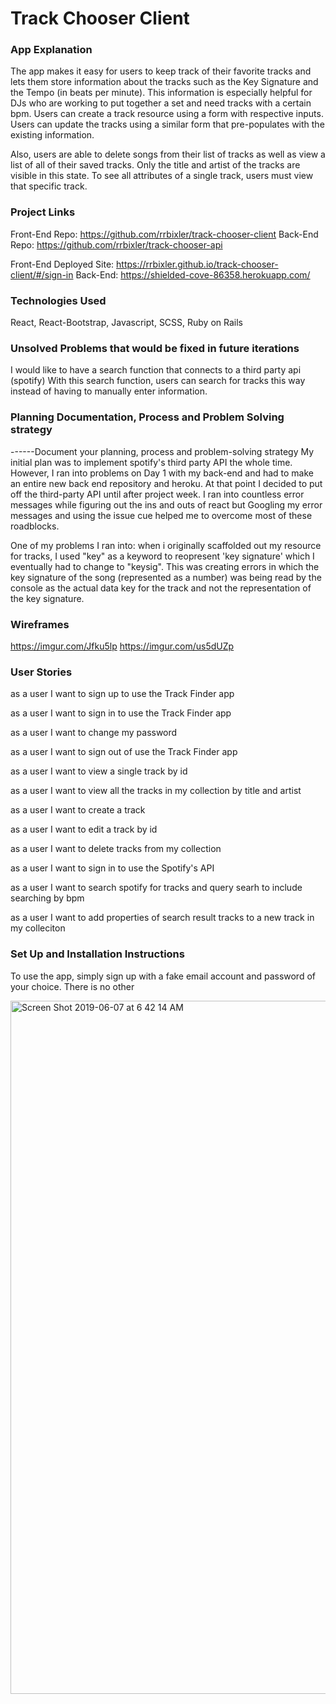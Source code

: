 # Track Chooser Client

### App Explanation

The app makes it easy for users to keep track of their favorite tracks and lets
them store information about the tracks such as the Key Signature and the Tempo
(in beats per minute).  This information is especially helpful for DJs who are
working to put together a set and need tracks with a certain bpm.
Users can create a track resource using a form with respective inputs.
Users can update the tracks using a similar form that pre-populates with the
existing information.

Also, users are able to delete songs from their list of tracks as well as view
a list of all of their saved tracks. Only the title and artist of the tracks are
visible in this state. To see all attributes of a single track, users must view
that specific track.

 ### Project Links

  Front-End Repo: https://github.com/rrbixler/track-chooser-client
  Back-End Repo: https://github.com/rrbixler/track-chooser-api

  Front-End Deployed Site: https://rrbixler.github.io/track-chooser-client/#/sign-in
  Back-End: https://shielded-cove-86358.herokuapp.com/

 ### Technologies Used

 React, React-Bootstrap, Javascript, SCSS, Ruby on Rails

 ### Unsolved Problems that would be fixed in future iterations

I would like to have a search function that connects to a third party api (spotify)
With this search function, users can search for tracks this way instead of having
to manually enter information.

 ### Planning Documentation, Process and Problem Solving strategy
 ------Document your planning, process and problem-solving strategy
 My initial plan was to implement spotify's third party API the whole time.  However, I  ran into
 problems on Day 1 with my back-end and had to make an entire new back end repository and heroku.
 At that point I decided to put off the third-party API until after project week.  I ran into countless
 error messages while figuring out the ins and outs of react but Googling my error messages and using the
 issue cue helped me to overcome most of these roadblocks.

 One of my problems I ran into: when i originally scaffolded out my resource for tracks, I used "key" as a keyword to reopresent 'key signature' which I eventually had to change to "keysig".  This was creating errors in which the key signature of the song (represented as a number) was being read by the console as the actual data key for the track and not the representation of the key signature.

### Wireframes

https://imgur.com/Jfku5lp
https://imgur.com/us5dUZp

### User Stories

as a user I want to sign up to use the Track Finder app

as a user I want to sign in to use the Track Finder app

as a user I want to change my password

as a user I want to sign out of use the Track Finder app

as a user I want to view a single track by id

as a user I want to view all the tracks in my collection by title and artist

as a user I want to create a track

as a user I want to edit a track by id

as a user I want to delete tracks from my collection

as a user I want to sign in to use the Spotify's API

as a user I want to search spotify for tracks and query searh to include searching by bpm

as a user I want to add properties of search result tracks to a new track in my colleciton

 ### Set Up and Installation Instructions
To use the app, simply sign up with a fake email account and password of your choice.
There is no other

<img width="1109" alt="Screen Shot 2019-06-07 at 6 42 14 AM" src="https://user-images.githubusercontent.com/48069692/59099235-95e74100-88f0-11e9-8630-7a691ea4e1c9.png">
